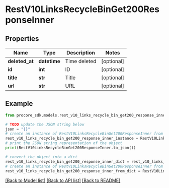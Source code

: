# RestV10LinksRecycleBinGet200ResponseInner


## Properties

Name | Type | Description | Notes
------------ | ------------- | ------------- | -------------
**deleted_at** | **datetime** | Time deleted | [optional] 
**id** | **int** | ID | [optional] 
**title** | **str** | Title | [optional] 
**url** | **str** | URL | [optional] 

## Example

```python
from procore_sdk.models.rest_v10_links_recycle_bin_get200_response_inner import RestV10LinksRecycleBinGet200ResponseInner

# TODO update the JSON string below
json = "{}"
# create an instance of RestV10LinksRecycleBinGet200ResponseInner from a JSON string
rest_v10_links_recycle_bin_get200_response_inner_instance = RestV10LinksRecycleBinGet200ResponseInner.from_json(json)
# print the JSON string representation of the object
print(RestV10LinksRecycleBinGet200ResponseInner.to_json())

# convert the object into a dict
rest_v10_links_recycle_bin_get200_response_inner_dict = rest_v10_links_recycle_bin_get200_response_inner_instance.to_dict()
# create an instance of RestV10LinksRecycleBinGet200ResponseInner from a dict
rest_v10_links_recycle_bin_get200_response_inner_from_dict = RestV10LinksRecycleBinGet200ResponseInner.from_dict(rest_v10_links_recycle_bin_get200_response_inner_dict)
```
[[Back to Model list]](../README.md#documentation-for-models) [[Back to API list]](../README.md#documentation-for-api-endpoints) [[Back to README]](../README.md)


